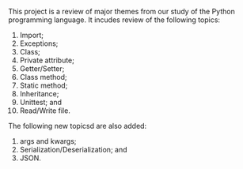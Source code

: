 This project is a review of major themes from our study of the Python programming language.
It incudes review of the following topics:
1) Import;
2) Exceptions;
3) Class;
4) Private attribute;
5) Getter/Setter;
6) Class method;
7) Static method;
8) Inheritance;
9) Unittest; and
10) Read/Write file.

The following new topicsd are also added:
1) args and kwargs;
2) Serialization/Deserialization; and
3) JSON.
